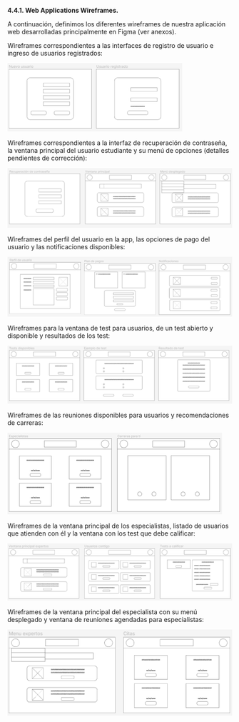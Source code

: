 **4.4.1. Web Applications Wireframes.**

A continuación, definimos los diferentes wireframes de nuestra aplicación web desarrolladas principalmente en Figma (ver anexos).

Wireframes correspondientes a las interfaces de registro de usuario e ingreso de usuarios registrados:

![wifra1](../Images/wf1.png)

Wireframes correspondientes a la interfaz de recuperación de contraseña, la ventana principal del usuario estudiante y su menú de opciones (detalles pendientes de corrección):

![wifra2](../Images/wf2.png)

Wireframes del perfil del usuario en la app, las opciones de pago del usuario y las notificaciones disponibles:

![wifra3](../Images/wf3.png)

Wireframes para la ventana de test para usuarios, de un test abierto y disponible y resultados de los test:

![wifra4](../Images/wf4.png)

Wireframes de las reuniones disponibles para usuarios y recomendaciones de carreras:

![wifra5](../Images/wf5.png)

Wireframes de la ventana principal de los especialistas, listado de usuarios que atienden con él y la ventana con los test que debe calificar:

![wifra6](../Images/wf6.png)

Wireframes de la ventana principal del especialista con su menú desplegado y ventana de reuniones agendadas para especialistas:

![wifra7](../Images/wf7.png)
